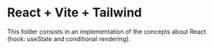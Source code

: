 
# React + Vite + Tailwind

This folder consists in an implementation of the concepts about React (hook: useState and conditional rendering).
